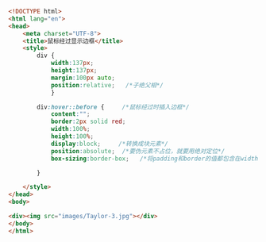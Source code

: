 
<BlogInfo id="326" title="81.鼠标经过显示边框" author="白日梦想猿" pv=0 read_times=0 pre_cost_time=0分34秒 category="css学习" tag_list="['css学习']" create_time="2020.07.28 16:13:28" update_time="2020.07.28 16:25:14" />

```html
<!DOCTYPE html>
<html lang="en">
<head>
    <meta charset="UTF-8">
    <title>鼠标经过显示边框</title>
    <style>
        div {
            width:137px;
            height:137px;
            margin:100px auto;
            position:relative;   /*子绝父相*/
            }

        div:hover::before {     /*鼠标经过时插入边框*/
            content:"";
            border:2px solid red;
            width:100%;
            height:100%;
            display:block;     /*转换成块元素*/
            position:absolute;  /*要伪元素不占位，就要用绝对定位*/
            box-sizing:border-box;   /*将padding和border的值都包含在width和height里面*/

        }

    </style>
</head>
<body>

<div><img src="images/Taylor-3.jpg"></div>
</body>
</html>
```
